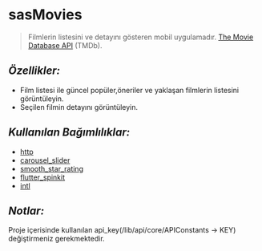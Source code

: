 # sasMovies
> Filmlerin listesini ve detayını gösteren mobil uygulamadır. [The Movie Database API](https://www.themoviedb.org) (TMDb).


## *Özellikler:*
- Film listesi ile güncel popüler,öneriler ve yaklaşan filmlerin listesini görüntüleyin.
- Seçilen filmin detayını görüntüleyin.


## *Kullanılan Bağımlılıklar:*
- [http](https://pub.dev/packages/http)
- [carousel_slider](https://pub.dev/packages/carousel_slider)
- [smooth_star_rating](https://pub.dev/packages/smooth_star_rating)
- [flutter_spinkit](https://pub.dev/packages/flutter_spinkit)
- [intl](https://pub.dev/packages/intl)


## *Notlar:*
Proje içerisinde kullanılan api_key(/lib/api/core/APIConstants -> KEY) değiştirmeniz gerekmektedir.
